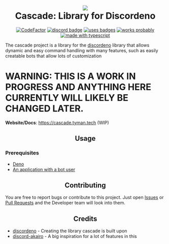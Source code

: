 <h1 align = "center">
	<img src="https://cdn.discordapp.com/attachments/807406629070700584/807601297590059038/imageedit_1_3499097741.png">
	<br>
	Cascade: Library for Discordeno
</h1>

<div align="center">

[![CodeFactor](https://img.shields.io/codefactor/grade/github/TymanWasTaken/cascade?style=for-the-badge)](https://www.codefactor.io/repository/github/tymanwastaken/cascade)
[![discord badge](https://img.shields.io/badge/Join%20the-Discord-blue?style=for-the-badge)](https://discord.gg/Dsue9NYRZs)
[![uses badges](https://img.shields.io/badge/Uses-Badges-yellow?style=for-the-badge)](https://shields.io)
[![works probably](https://img.shields.io/badge/Works-Probably-green?style=for-the-badge)](https://shields.io)
[![made with typescript](https://img.shields.io/badge/Made%20With-Typescript-orange?style=for-the-badge)](https://www.typescriptlang.org/)
</div>

The cascade project is a library for the [discordeno](https://github.com/discordeno/discordeno) library that allows dynamic and easy command handling with many features, such as easily creatable bots that allow lots of customization

# WARNING: THIS IS A WORK IN PROGRESS AND ANYTHING HERE CURRENTLY WILL LIKELY BE CHANGED LATER.

**Website/Docs**: https://cascade.tyman.tech (WIP)

<h2 align="center">Usage</h2>

<h3>Prerequisites</h3>

- <a href="https://deno.land/">Deno</a>
- <a href="https://discord.com/developers/applications">An application with a bot user</a>

<h2 align="center">Contributing</h2>

You are free to report bugs or contribute to this project. Just open <a href="https://github.com/TymanWasTaken/cascade/issues">Issues</a> or <a href="https://github.com/TymanWasTaken/cascade/pulls">Pull Requests</a> and the Developer team will look into them.

<h2 align="center">Credits</h2>

- <a href="https://github.com/discordeno/discordeno">discordeno</a> - Creating the library cascade is built upon
- <a href="https://discord-akairo.github.io/">discord-akairo</a> - A big inspiration for a lot of features in this

